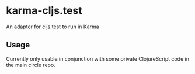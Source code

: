 # karma-cljs.test

An adapter for cljs.test to run in Karma

## Usage

Currently only usable in conjunction with some private ClojureScript code in the main circle repo.
